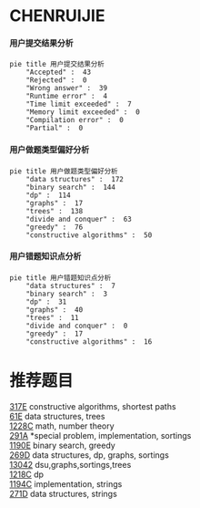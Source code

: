 # CHENRUIJIE

<!-- tabs:start -->



#### **用户提交结果分析**

```mermaid
pie title 用户提交结果分析
    "Accepted" :  43
    "Rejected" :  0
    "Wrong answer" :  39
    "Runtime error" :  4
    "Time limit exceeded" :  7
    "Memory limit exceeded" :  0
    "Compilation error" :  0
    "Partial" :  0
```

#### **用户做题类型偏好分析**

```mermaid
pie title 用户做题类型偏好分析
    "data structures" :  172
    "binary search" :  144
    "dp" :  114
    "graphs" :  17
    "trees" :  138
    "divide and conquer" :  63
    "greedy" :  76
    "constructive algorithms" :  50
```
#### **用户错题知识点分析**

```mermaid
pie title 用户错题知识点分析
    "data structures" :  7
    "binary search" :  3
    "dp" :  31
    "graphs" :  40
    "trees" :  11
    "divide and conquer" :  0
    "greedy" :  17
    "constructive algorithms" :  16
```



<!-- tabs:end -->
# 推荐题目
[317E](https://codeforces.com/contest/317/problem/E)		constructive algorithms,
                        shortest paths		  
[61E](https://codeforces.com/contest/61/problem/E)		data structures,
                        trees		  
[1228C](https://codeforces.com/contest/1228/problem/C)		math,
                        number theory		  
[291A](https://codeforces.com/contest/291/problem/A)		*special problem,
                        implementation,
                        sortings		  
[1190E](https://codeforces.com/contest/1190/problem/E)		binary search,
                        greedy		  
[269D](https://codeforces.com/contest/269/problem/D)		data structures,
                        dp,
                        graphs,
                        sortings		  
[13042](https://codeforces.com/contest/1304/problem/2)		dsu,graphs,sortings,trees		  
[1218C](https://codeforces.com/contest/1218/problem/C)		dp		  
[1194C](https://codeforces.com/contest/1194/problem/C)		implementation,
                        strings		  
[271D](https://codeforces.com/contest/271/problem/D)		data structures,
                        strings		  
